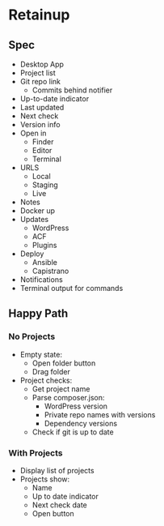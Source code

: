 # Retainup
## Spec
- Desktop App
- Project list
- Git repo link
    - Commits behind notifier
- Up-to-date indicator
- Last updated
- Next check
- Version info
- Open in
    - Finder
    - Editor
    - Terminal
- URLS
    - Local
    - Staging
    - Live
- Notes
- Docker up
- Updates
    - WordPress
    - ACF
    - Plugins
- Deploy
    - Ansible
    - Capistrano
- Notifications
- Terminal output for commands

## Happy Path
### No Projects
- Empty state:
    - Open folder button
    - Drag folder
- Project checks:
    - Get project name
    - Parse composer.json:
        - WordPress version
        - Private repo names with versions
        - Dependency versions
    - Check if git is up to date
### With Projects
- Display list of projects
- Projects show:
    - Name
    - Up to date indicator
    - Next check date
    - Open button
